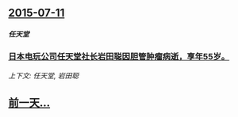## [2015-07-11](/news/2015/07/11/index.md)

##### 任天堂
### [日本电玩公司任天堂社长岩田聪因胆管肿瘤病逝，享年55岁。 ](/news/2015/07/11/日本电玩公司任天堂社长岩田聪因胆管肿瘤病逝-享年55岁.md)
_上下文: 任天堂, 岩田聪_

## [前一天...](/news/2015/07/10/index.md)

